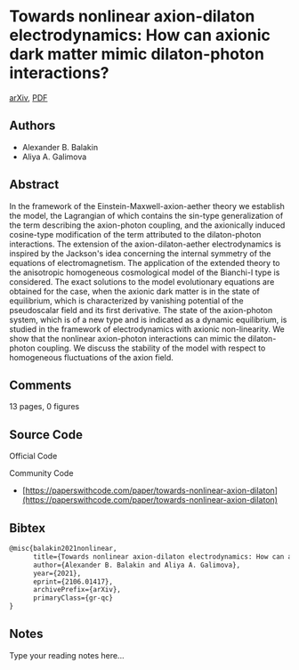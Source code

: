 
# Towards nonlinear axion-dilaton electrodynamics: How can axionic dark matter mimic dilaton-photon interactions?

[arXiv](https://arxiv.org/abs/2106.01417), [PDF](https://arxiv.org/pdf/2106.01417.pdf)

## Authors

- Alexander B. Balakin
- Aliya A. Galimova

## Abstract

In the framework of the Einstein-Maxwell-axion-aether theory we establish the model, the Lagrangian of which contains the sin-type generalization of the term describing the axion-photon coupling, and the axionically induced cosine-type modification of the term attributed to the dilaton-photon interactions. The extension of the axion-dilaton-aether electrodynamics is inspired by the Jackson's idea concerning the internal symmetry of the equations of electromagnetism. The application of the extended theory to the anisotropic homogeneous cosmological model of the Bianchi-I type is considered. The exact solutions to the model evolutionary equations are obtained for the case, when the axionic dark matter is in the state of equilibrium, which is characterized by vanishing potential of the pseudoscalar field and its first derivative. The state of the axion-photon system, which is of a new type and is indicated as a dynamic equilibrium, is studied in the framework of electrodynamics with axionic non-linearity. We show that the nonlinear axion-photon interactions can mimic the dilaton-photon coupling. We discuss the stability of the model with respect to homogeneous fluctuations of the axion field.

## Comments

13 pages, 0 figures

## Source Code

Official Code



Community Code

- [https://paperswithcode.com/paper/towards-nonlinear-axion-dilaton](https://paperswithcode.com/paper/towards-nonlinear-axion-dilaton)

## Bibtex

```tex
@misc{balakin2021nonlinear,
      title={Towards nonlinear axion-dilaton electrodynamics: How can axionic dark matter mimic dilaton-photon interactions?}, 
      author={Alexander B. Balakin and Aliya A. Galimova},
      year={2021},
      eprint={2106.01417},
      archivePrefix={arXiv},
      primaryClass={gr-qc}
}
```

## Notes

Type your reading notes here...

